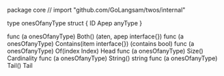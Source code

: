 package core // import "github.com/GoLangsam/twos/internal"

type onesOfanyType struct {
	ID
	Apep anyType
}

func (a onesOfanyType) Both() (aten, apep interface{})
func (a onesOfanyType) Contains(item interface{}) (contains bool)
func (a onesOfanyType) Of(index Index) Head
func (a onesOfanyType) Size() Cardinality
func (a onesOfanyType) String() string
func (a onesOfanyType) Tail() Tail
